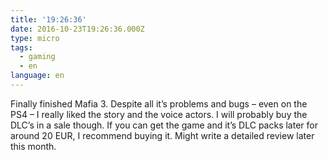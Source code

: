 ```yaml
---
title: '19:26:36'
date: 2016-10-23T19:26:36.000Z
type: micro
tags:
  - gaming
  - en
language: en
---
```


Finally finished Mafia 3. Despite all it’s problems and bugs – even on the PS4 – I really liked the story and the voice actors. I will probably buy the DLC’s in a sale though. If you can get the game and it’s DLC packs later for around 20 EUR, I recommend buying it. Might write a detailed review later this month.
